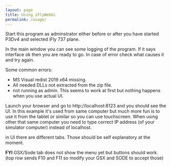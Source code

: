 ```yaml
---
layout: page
title: Using iFlyWebUi
permalink: /usage/
---
```


Start this program as adminstrator either before or after you have started P3Dv4 and selected iFly 737 plane.

In the main window you can see some logging of the program. If it says interface ok then you are ready to go. In case of error check what causes it and try again.

Some common errors:
- MS Visual redist 2019 x64 missing.
- All needed DLLs not extracted from the zip file.
- not running as admin. This seems to work at first but nothing happens when you use actual UI.

Launch your browser and go to http://localhost:8123 and you should see the UI. In this example it's used from same computer but much more fun is to use it from the tablet or similar so you can use touchscreen.
When using other that same computer you need to type correct IP address (of your simulator computer) instead of localhost.

in UI there are different tabs. Those should be self explanatory at the moment.

**FYI** GSX/Sode tab does not show the menu yet but buttons should work. (top row sends F10 and F11 so modify your GSX and SODE to accept those)

